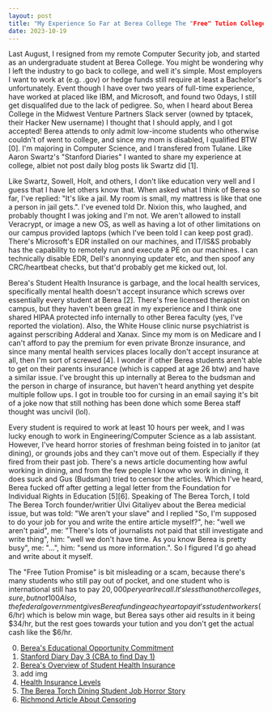 ```yaml
---
layout: post
title: "My Experience So Far at Berea College The "Free" Tution College"
date: 2023-10-19
---
```


Last August, I resigned from my remote Computer Security job, and started as an undergraduate student at Berea College. You might be wondering why I left the industry to go back to college, and well it's simple. Most employers I want to work at (e.g. .gov) or hedge funds still require at least a Bachelor's unfortunately. Event though I have over two years of full-time experience, have worked at placed like IBM, and Microsoft, and found two 0days, I still get disqualifed due to the lack of pedigree. So, when I heard about Berea College in the Midwest Venture Partners Slack server (owned by tptacek, their Hacker New username)
I thought that I should apply, and I got accepted! Berea attends to only admit low-income students who otherwise couldn't of went to college, and since my mom is disabled, I qualified BTW [0]. I'm majoring in Computer Science, and I transfered from Tulane. Like Aaron Swartz's "Stanford Diaries" I wanted to share my experience at college, albiet not post daily blog posts lik Swartz did [1].

Like Swartz, Sowell, Holt, and others, I don't like education very well and I guess that I have let others know that. When asked what I think of Berea so far, I've replied: "It's like a jail. My room is small, my mattress is like that one a person in jail gets.". I've evened told Dr. Nixion this, who laughed, and probably thought I was joking and I'm not.
We aren't allowed to install Veracrypt, or image a new OS, as well as having a lot of other limitations on our campus provided laptops (which I've been told I can keep post grad). There's Microsoft's EDR installed on our machines, and IT/IS&S probably has the capability to remotely run and execute a PE on our machines.
I can technically disable EDR, Dell's anonnying updater etc, and then spoof any CRC/heartbeat checks, but that'd probably get me kicked out, lol.

Berea's Student Health Insurance is garbage, and the local health services, specifically mental health doesn't accept insurance which screws over essentially every student at Berea [2]. There's free licensed therapist on campus, but they haven't been great in my experience and I think one shared HIPAA protected info internally to other Berea faculty (yes, I've reported the violation). 
Also, the White House clinic nurse psychiatrist is against perscribing Adderal and Xanax. Since my mom is on Medicare and I can't afford to pay the premium for even private Bronze insurance, and since many mental health services places locally don't accept insurance at all, then I'm sort of screwed [4]. I wonder if other Berea students aren't able to get on their parents insurance (which is capped at age 26 btw) and have a similar issue. I've brought this up internally at Berea to the budsman and the person in charge of insurance, but haven't heard anything yet despite multiple follow ups.
I got in trouble too for cursing in an email saying it's bit of a joke now that still nothing has been done which some Berea staff thought was uncivil (lol).

Every student is required to work at least 10 hours per week, and I was lucky enough to work in Engineering/Computer Science as a lab assistant. However, I've heard horror stories of freshman being foisted in to janitor (at dining), or grounds jobs and they can't move out of them. Especially if they fired from their past job.
There's a news article documenting how awful working in dining, and from the few people I know who work in dining, it does suck and Gus (Budsman) tried to censor the articles. Which I've heard, Berea fucked off after getting a legal letter from the Foundation for Individual Rights in Education [5][6]. Speaking of The Berea Torch,
I told The Berea Torch founder/writier Ülvi Gitaliyev about the Berea medicial issue, but was told: "We aren't your slave" and I replied "So, I'm supposed to do your job for you and write the entire article myself?", he: "well we aren't paid", me: "There's lots of journalists not paid that still investigate and write thing", him: "well we don't have time. As you know Berea is pretty busy", me: "...", him: "send us more information.". 
So I figured I'd go ahead and write about it myself. 

The "Free Tution Promise" is bit misleading or a scam, because there's many students who still pay out of pocket, and one student who is international still has to pay $20,000 per year I recall. It's less than other colleges, sure, but not 100% free.
Also, the federal government gives Berea funding each year to pay it's student workers ($6/hr) which is below min wage, but Berea says other aid results in it being $34/hr, but the rest goes towards your tution and you don't get the actual cash like the $6/hr.


0. [Berea's Educational Opportunity Commitment](https://www.berea.edu/the-great-commitments/educational-opportunity)
1. [Stanford Diary Day 3 (CBA to find Day 1)](https://web.archive.org/web/20071013131812/http://www.aaronsw.com/weblog/001421)
2. [Berea's Overview of Student Health Insurance](https://www.berea.edu/life-at-berea/student-life/student-health-care)
3. add img
4. [Health Insurance Levels](https://www.healthcare.gov/choose-a-plan/plans-categories/)
5. [The Berea Torch Dining Student Job Horror Story](https://bereatorch.com/2022/02/17/blisters-on-your-hands-and-food-thrown-in-your-face-interview-with-an-anonymous-student-worker-at-dining/)
6. [Richmond Article About Censoring](https://www.richmondregister.com/news/independent-student-paper-accuses-berea-college-of-censorship/article_2c9a9ae9-e0f6-5a7f-a8a6-06424df58500.html)
